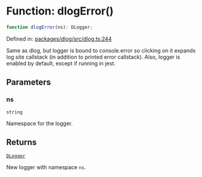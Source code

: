 # Function: dlogError()

```ts
function dlogError(ns): DLogger;
```

Defined in: [packages/dlog/src/dlog.ts:244](https://github.com/towns-protocol/towns/blob/0db1fd0ac7258e8db8cedfb6183e8eade8284fa1/packages/dlog/src/dlog.ts#L244)

Same as dlog, but logger is bound to console.error so clicking on it expands log site callstack (in addition to printed error callstack).
Also, logger is enabled by default, except if running in jest.

## Parameters

### ns

`string`

Namespace for the logger.

## Returns

[`DLogger`](../interfaces/DLogger.md)

New logger with namespace `ns`.
